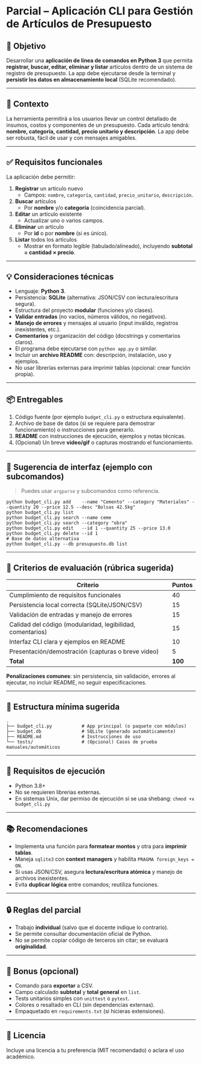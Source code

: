
# Parcial – Aplicación CLI para Gestión de Artículos de Presupuesto

## 🎯 Objetivo
Desarrollar una **aplicación de línea de comandos en Python 3** que permita **registrar, buscar, editar, eliminar y listar** artículos dentro de un sistema de registro de presupuesto. La app debe ejecutarse desde la terminal y **persistir los datos en almacenamiento local** (SQLite recomendado).

---

## 📝 Contexto
La herramienta permitirá a los usuarios llevar un control detallado de insumos, costos y componentes de un presupuesto. Cada artículo tendrá: **nombre, categoría, cantidad, precio unitario y descripción**. La app debe ser robusta, fácil de usar y con mensajes amigables.

---

## ✅ Requisitos funcionales
La aplicación debe permitir:
1. **Registrar** un artículo nuevo  
   - Campos: `nombre`, `categoría`, `cantidad`, `precio_unitario`, `descripción`.
2. **Buscar** artículos  
   - Por **nombre** y/o **categoría** (coincidencia parcial).
3. **Editar** un artículo existente  
   - Actualizar uno o varios campos.
4. **Eliminar** un artículo  
   - Por **id** o por **nombre** (si es único).
5. **Listar** todos los artículos  
   - Mostrar en formato legible (tabulado/alineado), incluyendo **subtotal = cantidad × precio**.

---

## 💡 Consideraciones técnicas
- Lenguaje: **Python 3**.
- Persistencia: **SQLite** (alternativa: JSON/CSV con lectura/escritura segura).
- Estructura del proyecto **modular** (funciones y/o clases).
- **Validar entradas** (no vacíos, números válidos, no negativos).
- **Manejo de errores** y mensajes al usuario (input inválido, registros inexistentes, etc.).
- **Comentarios** y organización del código (docstrings y comentarios claros).
- El programa debe ejecutarse con `python app.py` o similar.
- Incluir un **archivo README** con: descripción, instalación, uso y ejemplos.
- No usar librerías externas para imprimir tablas (opcional: crear función propia).

---

## 📦 Entregables
1. Código fuente (por ejemplo `budget_cli.py` o estructura equivalente).
2. Archivo de base de datos (si se requiere para demostrar funcionamiento) o instrucciones para generarlo.
3. **README** con instrucciones de ejecución, ejemplos y notas técnicas.
4. (Opcional) Un breve **video/gif** o capturas mostrando el funcionamiento.

---

## 🔧 Sugerencia de interfaz (ejemplo con subcomandos)
> Puedes usar `argparse` y subcomandos como referencia.

```
python budget_cli.py add    --name "Cemento" --category "Materiales" --quantity 20 --price 12.5 --desc "Bolsas 42.5kg"
python budget_cli.py list
python budget_cli.py search --name ceme
python budget_cli.py search --category "obra"
python budget_cli.py edit   --id 1 --quantity 25 --price 13.0
python budget_cli.py delete --id 1
# Base de datos alternativa
python budget_cli.py --db presupuesto.db list
```

---

## 🧪 Criterios de evaluación (rúbrica sugerida)
| Criterio | Puntos |
|---|---|
| Cumplimiento de requisitos funcionales | 40 |
| Persistencia local correcta (SQLite/JSON/CSV) | 15 |
| Validación de entradas y manejo de errores | 15 |
| Calidad del código (modularidad, legibilidad, comentarios) | 15 |
| Interfaz CLI clara y ejemplos en README | 10 |
| Presentación/demostración (capturas o breve video) | 5 |
| **Total** | **100** |

**Penalizaciones comunes**: sin persistencia, sin validación, errores al ejecutar, no incluir README, no seguir especificaciones.

---

## 🧭 Estructura mínima sugerida
```
.
├── budget_cli.py           # App principal (o paquete con módulos)
├── budget.db               # SQLite (generado automáticamente)
├── README.md               # Instrucciones de uso
└── tests/                  # (Opcional) Casos de prueba manuales/automáticos
```

---

## 🏁 Requisitos de ejecución
- Python 3.8+
- No se requieren librerías externas.
- En sistemas Unix, dar permiso de ejecución si se usa shebang: `chmod +x budget_cli.py`

---

## 📚 Recomendaciones
- Implementa una función para **formatear montos** y otra para **imprimir tablas**.
- Maneja `sqlite3` con **context managers** y habilita `PRAGMA foreign_keys = ON`.
- Si usas JSON/CSV, asegura **lectura/escritura atómica** y manejo de archivos inexistentes.
- Evita **duplicar lógica** entre comandos; reutiliza funciones.

---

## 🔒 Reglas del parcial
- Trabajo **individual** (salvo que el docente indique lo contrario).
- Se permite consultar documentación oficial de Python.
- No se permite copiar código de terceros sin citar; se evaluará **originalidad**.

---

## 🧩 Bonus (opcional)
- Comando para **exportar** a CSV.
- Campo calculado **subtotal** y **total general** en `list`.
- Tests unitarios simples con `unittest` o `pytest`.
- Colores o resaltado en CLI (sin dependencias externas).
- Empaquetado en `requirements.txt` (si hicieras extensiones).

---

## 📄 Licencia
Incluye una licencia a tu preferencia (MIT recomendado) o aclara el uso académico.
